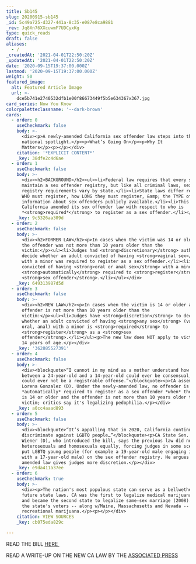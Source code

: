 ```yaml
---
title: Sb145
slug: 20200915-sb145
_id: 5c49a725-d327-441a-8c35-e087e8ca9881
_rev: Jq8Xn76XXcuwmF7UDCyxKg
type: quick_reads
draft: false
aliases:
  - /
_createdAt: '2021-04-01T22:50:20Z'
_updatedAt: '2021-04-01T22:50:20Z'
date: '2020-09-15T19:37:00.000Z'
lastmod: '2020-09-15T19:37:00.000Z'
weight: 50
featured_image:
  alt: Featured Article Image
  url: >-
    dce5b741e2740532dfb1e00f86673449f5b5e634367x367.jpg
card_series: Now You Know
colorpaletteclassname: '--dark-brown'
cards:
  - order: 0
    useCheckmark: false
    body: >-
      <div><p>A newly-amended California sex offender law steps into the
      national spotlight.</p><p>What’s Going On</p><p>Why It
      Matters</p><p></p></div>
    citation: '*EXPLICIT CONTENT*'
    _key: 38dfe2c4d6ae
  - order: 1
    useCheckmark: false
    body: >-
      <div><h2>BACKGROUND</h2><ul><li>Federal law requires that every state
      maintain a sex offender registry, but like all criminal laws, sex offender
      registry requirements vary by state.</li><li>State laws differ regarding
      WHO must register, how LONG they must register, &amp; the TYPE of
      information about sex offenders publicly available.</li><li>This month
      California amended its sex offender law with respect to who is
      *<strong>required*</strong> to register as a sex offender.</li></ul></div>
    _key: 9c5326aa309d
  - order: 2
    useCheckmark: false
    body: >-
      <div><h2>FORMER LAW</h2><p>In cases when the victim was 14 or older and
      the offender was not more than 10 years older than the
      victim:</p><ul><li>Judges had <strong>discretionary</strong> authority to
      decide whether an adult convicted of having <strong>vaginal sex</strong>
      with a minor was required to register as a sex offender.</li><li>Adults
      convicted of having <strong>oral or anal sex</strong> with a minor were
      <strong>automatically</strong> required to <strong>register</strong> as a
      <strong>sex offender</strong>.</li></ul></div>
    _key: 649313987d5d
  - order: 3
    useCheckmark: false
    body: >-
      <div><h2>NEW LAW</h2><p>In cases when the victim is 14 or older and the
      offender is not more than 10 years older than the
      victim:</p><ul><li>Judges have <strong>discretion</strong> to decide
      whether an adult convicted of having <strong>any sex</strong> (vaginal,
      oral, anal) with a minor is <strong>required</strong> to
      <strong>register</strong> as a <strong>sex
      offender</strong>.</li></ul><p>The new law does NOT apply to victims under
      14 years of age.</p></div>
    _key: '362885527391'
  - order: 4
    useCheckmark: false
    body: >-
      <div><blockquote>“I cannot in my mind as a mother understand how sex
      between a 24-year-old and a 14-year-old could ever be consensual, how it
      could ever not be a registrable offense.”</blockquote><p>CA assemblywoman
      Lorena Gonzalez (D). Under the newly-amended law, no offender is
      *automatically* required to register as a sex offender *when* the victim
      is 14 or older and the offender is not more than 10 years older than the
      victim; critics say it's legalizing pedophilia.</p></div>
    _key: a0cc4aaad893
  - order: 5
    useCheckmark: false
    body: >-
      <div><blockquote>“It’s appalling that in 2020, California continues to
      discriminate against LGBTQ people…”</blockquote><p>CA State Sen. Scott
      Wiener (D), who introduced the bill, says the previous law did not treat
      heterosexuals and homosexuals equally, forcing judges in some scenarios to
      put LGBTQ young people (for example a 19-year-old male engaging in sex
      with a 17-year-old male) on the sex offender registry. He argues the
      amended law gives judges more discretion.</p></div>
    _key: e9da411a37ee
  - order: 6
    useCheckmark: true
    body: >-
      <div><p>The nation's most populous state can serve as a bellwether for
      future state laws. CA was the first to legalize medical marijuana (1996),
      and became the second state to legalize same-sex marriage (2008). In 2016,
      the state's voters -- along w/Maine, Massachusetts and Nevada -- legalized
      recreational marijuana.</p><p></p></div>
    citation: VIEW SOURCES
    _key: cb075eda829c

---
```

READ THE BILL [HERE ](https://leginfo.legislature.ca.gov/faces/billTextClient.xhtml?bill_id=201920200SB145)

READ A WRITE-UP ON THE NEW CA LAW BY THE [ASSOCIATED PRESS](https://apnews.com/afs:Content:9289454083)